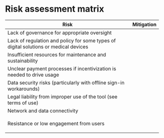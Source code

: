 # Risk assessment matrix

| Risk                                                                                 | Mitigation |
| ------------------------------------------------------------------------------------ | ---------- |
| Lack of governance for appropriate oversight                                         |            |
| Lack of regulation and policy for some types of digital solutions or medical devices |            |
| Insufficient resources for maintenance and sustainability                            |            |
| Unclear payment processes if incentivization is needed to drive usage                |            |
| Data security risks (particularly with offline sign-in workarounds)                  |            |
| Legal liability from improper use of the tool (see terms of use)                     |            |
| Network and data connectivity                                                        |            |
| <p>Resistance or low engagement from users</p><p> </p>                               |            |
